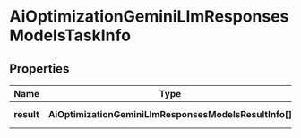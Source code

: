 # AiOptimizationGeminiLlmResponsesModelsTaskInfo

## Properties

| Name | Type | Description | Notes |
|------------ | ------------- | ------------- | -------------|
**result** | **AiOptimizationGeminiLlmResponsesModelsResultInfo[]** | array of results |[optional]|